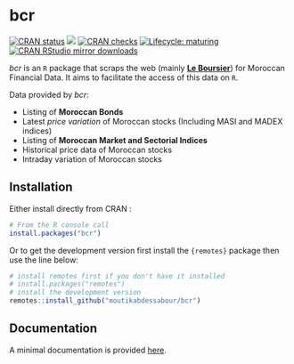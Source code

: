 
<!-- README.md is generated from README.Rmd. Please edit that file -->

# bcr

<!-- badges: start -->

[![CRAN
status](https://www.r-pkg.org/badges/version/bcr)](https://cran.r-project.org/package=bcr)
[![](https://img.shields.io/badge/dev%20-0.1.1-green.svg)](https://github.com/moutikabdessabour/bcr)
[![CRAN
checks](https://cranchecks.info/badges/worst/bcr)](https://cran.r-project.org/web/checks/check_results_bcr.html)
[![Lifecycle:
maturing](https://img.shields.io/badge/lifecycle-maturing-blue.svg)](https://www.tidyverse.org/lifecycle/#maturing)
[![CRAN RStudio mirror
downloads](https://cranlogs.r-pkg.org/badges/last-month/bcr?color=grey)](https://moutikabdessabour.github.io/bcr/)
<!-- badges: end -->

*bcr* is an `R` package that scraps the web (mainly [**Le
Boursier**](https://leboursier.ma)) for Moroccan Financial Data. It aims
to facilitate the access of this data on `R`.

Data provided by *bcr*:

  - Listing of **Moroccan Bonds**
  - Latest *price variation* of Moroccan stocks (Including MASI and
    MADEX indices)
  - Listing of **Moroccan Market and Sectorial Indices**
  - Historical price data of Moroccan stocks
  - Intraday variation of Moroccan stocks

## Installation

Either install directly from CRAN :

``` r
# From the R console call
install.packages("bcr")
```

Or to get the development version first install the `{remotes}` package
then use the line below:

``` r
# install remotes first if you don't have it installed
# install.packages("remotes")
# install the development version
remotes::install_github("moutikabdessabour/bcr")
```

## Documentation

A minimal documentation is provided
[here](https://moutikabdessabour.github.io/bcr/reference/index.html).
